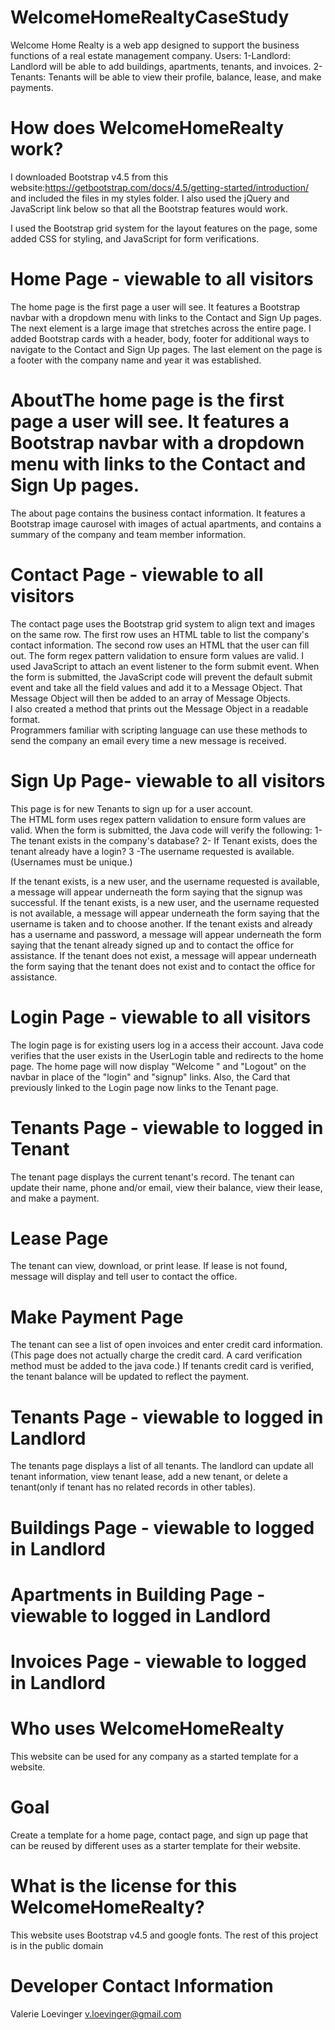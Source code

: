 # WelcomeHomeRealtyCaseStudy

Welcome Home Realty is a web app designed to support the business functions of a real estate management company.
Users:
1-Landlord: Landlord will be able to add buildings, apartments, tenants, and invoices.
2- Tenants: Tenants will be able to view their profile, balance, lease, and make payments.


# How does WelcomeHomeRealty work?
I downloaded Bootstrap v4.5 from this website:https://getbootstrap.com/docs/4.5/getting-started/introduction/ and included the files in my styles folder.
I also used the jQuery and JavaScript link below so that all the Bootstrap features would work.

<script src="https://code.jquery.com/jquery-3.5.1.slim.min.js" integrity="sha384-DfXdz2htPH0lsSSs5nCTpuj/zy4C+OGpamoFVy38MVBnE+IbbVYUew+OrCXaRkfj" crossorigin="anonymous"></script>
<script src="https://cdn.jsdelivr.net/npm/popper.js@1.16.0/dist/umd/popper.min.js" integrity="sha384-Q6E9RHvbIyZFJoft+2mJbHaEWldlvI9IOYy5n3zV9zzTtmI3UksdQRVvoxMfooAo" crossorigin="anonymous"></script>
<script src="https://stackpath.bootstrapcdn.com/bootstrap/4.5.0/js/bootstrap.min.js" integrity="sha384-OgVRvuATP1z7JjHLkuOU7Xw704+h835Lr+6QL9UvYjZE3Ipu6Tp75j7Bh/kR0JKI" crossorigin="anonymous"></script>

I used the Bootstrap grid system for the layout features on the page, some added CSS for styling, and JavaScript for form verifications.

# Home Page - viewable to all visitors
The home page is the first page a user will see. It features a Bootstrap navbar with a dropdown menu with links to the Contact and Sign Up pages.
The next element is a large image that stretches across the entire page. 
I added Bootstrap cards with a header, body, footer for additional ways to navigate to the Contact and Sign Up pages.
The last element on the page is a footer with the company name and year it was established.

# AboutThe home page is the first page a user will see. It features a Bootstrap navbar with a dropdown menu with links to the Contact and Sign Up pages.
The about page contains the business contact information. It features a Bootstrap image caurosel with images of actual apartments, and contains a summary of the company and team member information.

# Contact Page - viewable to all visitors
The contact page uses the Bootstrap grid system to align text and images on the same row.
The first row uses an HTML table to list the company's contact information.
The second row uses an HTML that the user can fill out.  The form regex pattern validation to ensure form values are valid.
I used JavaScript to attach an event listener to the form submit event.
When the form is submitted, the JavaScript code will prevent the default submit event and take all the field values and add it to a Message Object. 
That Message Object will then be added to an array of Message Objects.  
I also created a method that prints out the Message Object in a readable format.  
Programmers familiar with scripting language can use these methods to send the company an email every time a new message is received.

# Sign Up Page- viewable to all visitors
This page is for new Tenants to sign up for a user account.  
The HTML form uses regex pattern validation to ensure form values are valid.
When the form is submitted, the Java code will verify the following:
1- The tenant exists in the company's database?
2- If Tenant exists, does the tenant already have a login?
3 -The username requested is available. (Usernames must be unique.)

If the tenant exists, is a new user, and the username requested is available, a message will appear underneath the form saying that the signup was successful.
If the tenant exists, is a new user, and the username requested is not available, a message will appear underneath the form saying that the username is taken and to choose another.
If the tenant exists and already has a username and password, a message will appear underneath the form saying that the tenant already signed up and to contact the office for assistance.
If the tenant does not exist, a message will appear underneath the form saying that the tenant does not exist and to contact the office for assistance.

# Login Page - viewable to all visitors
The login page is for existing users log in a access their account.
Java code verifies that the user exists in the UserLogin table and redirects to the home page.
The home page will now display "Welcome <username>" and "Logout" on the navbar in place of the "login" and "signup" links.
Also, the Card that previously linked to the Login page now links to the Tenant page.

# Tenants Page - viewable to logged in Tenant 
The tenant page displays the current tenant's record.  The tenant can update their name, phone and/or email, view their balance, view their lease, and make a payment.

# Lease Page 
The tenant can view, download, or print lease.
If lease is not found, message will display and tell user to contact the office.

# Make Payment Page
The tenant can see a list of open invoices and enter credit card information.
(This page does not actually charge the credit card. A card verification method must be added to the java code.)
If tenants credit card is verified, the tenant balance will be updated to reflect the payment.

# Tenants Page - viewable to logged in Landlord 
The tenants page displays a list of all tenants.
The landlord can  update all tenant information, view tenant lease, add a new tenant, or delete a tenant(only if tenant has no related records in other tables).

# Buildings Page - viewable to logged in Landlord 

# Apartments in Building Page - viewable to logged in Landlord 

# Invoices Page - viewable to logged in Landlord 

# Who uses WelcomeHomeRealty
This website can be used for any company as a started template for a website.

# Goal
Create a template for a home page, contact page, and sign up page that can be reused by different uses as a starter template for their website.

# What is the license for this WelcomeHomeRealty? 
This website uses Bootstrap v4.5 and google fonts.
The rest of this project is in the public domain

# Developer Contact Information
Valerie Loevinger
v.loevinger@gmail.com





